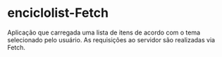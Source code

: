 # enciclolist-Fetch
Aplicação que carregada uma lista de itens de acordo com o tema selecionado pelo usuário. As requisições ao servidor são realizadas via Fetch.
